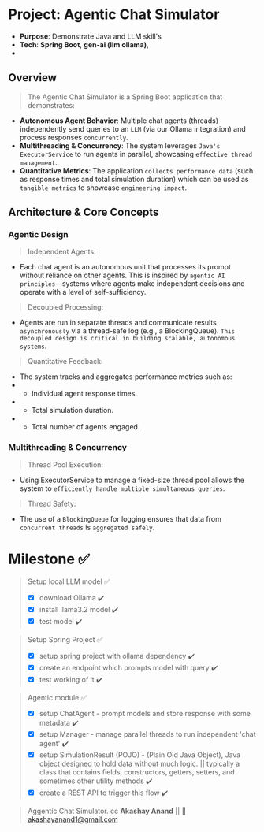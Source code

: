 # Project: Agentic Chat Simulator 
- **Purpose**: Demonstrate Java and LLM skill's
- **Tech**: **Spring Boot**, **gen-ai (llm ollama)**, 
- 

## Overview
> The Agentic Chat Simulator is a Spring Boot application that demonstrates:
- **Autonomous Agent Behavior**: Multiple chat agents (threads) independently send queries to an `LLM` (via our Ollama integration) and process responses `concurrently`.
- **Multithreading & Concurrency**: The system leverages `Java's ExecutorService` to run agents in parallel, showcasing `effective thread management`.
- **Quantitative Metrics**: The application `collects performance data` (such as response times and total simulation duration) which can be used as `tangible metrics` to showcase `engineering impact`.

## Architecture & Core Concepts

### Agentic Design
> Independent Agents:
- Each chat agent is an autonomous unit that processes its prompt without reliance on other agents. This is inspired by `agentic AI principles`—systems where agents make independent decisions and operate with a level of self-sufficiency.

> Decoupled Processing:
- Agents are run in separate threads and communicate results `asynchronously` via a thread-safe log (e.g., a BlockingQueue). `This decoupled design is critical in building scalable, autonomous systems`.

> Quantitative Feedback:
- The system tracks and aggregates performance metrics such as:
- - Individual agent response times.
- - Total simulation duration.
- - Total number of agents engaged.

### Multithreading & Concurrency
> Thread Pool Execution:
- Using ExecutorService to manage a fixed-size thread pool allows the system to `efficiently handle multiple simultaneous queries`.
> Thread Safety:
- The use of a `BlockingQueue` for logging ensures that data from `concurrent threads` is `aggregated safely`.

# Milestone ✅
> Setup local LLM model ✅
>- [x] download Ollama ✔️
>- [x] install llama3.2 model ✔️
>- [x] test model ✔️

> Setup Spring Project ✅
>- [x] setup spring project with ollama dependency ✔️
>- [x] create an endpoint which prompts model with query ✔️
>- [x] test working of it ✔️

> Agentic module ✅
>- [x] setup ChatAgent - prompt models and store response with some metadata ✔️
>- [x] setup Manager - manage parallel threads to run independent 'chat agent' ✔️
>- [x] setup SimulationResult (POJO) - (Plain Old Java Object), Java object designed to hold data without much logic. || typically a class that contains fields, constructors, getters, setters, and sometimes other utility methods ✔️
>- [x] create a REST API to trigger this flow ✔️



> Aggentic Chat Simulator.
> cc **Akashay Anand**
> || 📧 akashayanand1@gmail.com

